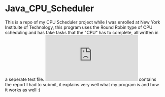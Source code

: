 # Java_CPU_Scheduler
This is a repo of my CPU Scheduler project while I was enrolled at New York Instituite of Technology, this program uses the Round Robin type of CPU scheduling and has fake tasks that the "CPU" has to complete, all written in a seperate text file. ![README.pdf](https://github.com/AtomicRecall/Java_CPU_Scheduler/blob/main/README.pdf) contains the report I had to submit, it explains very well what my program is and how it works as well :)
